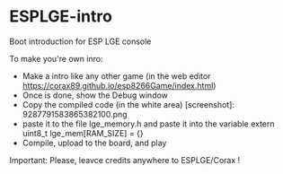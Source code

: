 # ESPLGE-intro
Boot introduction for ESP LGE console

To make you're own inro:
- Make a intro like any other game (in the web editor https://corax89.github.io/esp8266Game/index.html)
- Once is done, show the Debug window
- Copy the compiled code (in the white area)
[screenshot]: 9287791583865382100.png
- paste it to the file lge_memory.h and paste it into the variable extern uint8_t lge_mem[RAM_SIZE] = {}
- Compile, upload to the board, and play

Important: Please, leavce credits anywhere to ESPLGE/Corax !
